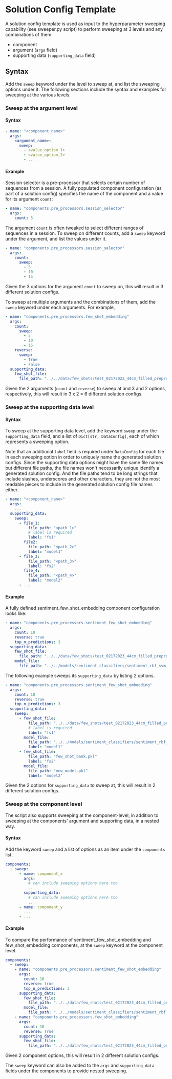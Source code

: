 # Solution Config Template

A solution config template is used as input to the hyperparameter sweeping capability (see sweeper.py script) to perform sweeping at 3 levels and any combinations of them:

- component
- argument (`args` field)
- supporting data (`supporting_data` field)

## Syntax

Add the `sweep` keyword under the level to sweep at, and list the sweeping options under it. The following sections include the syntax and examples for sweeping at the various levels.

### Sweep at the argument level

#### Syntax

```yaml
- name: "<component_name>" 
  args:
    <argument_name>:
      sweep:
        - <value_option_1>
        - <value_option_2>
        - ...
```

#### Example

Session selector is a pre-processor that selects certain number of sequences from a session. A fully populated component configuration (as part of a solution config) specifies the name of the component and a value for its argument `count`:

```yaml
- name: "components.pre_processors.session_selector" 
  args:
    count: 5
```

The argument `count` is often tweaked to select different ranges of sequences in a session. To sweep on different counts, add a `sweep` keyword under the argument, and list the values under it.

```yaml
- name: "components.pre_processors.session_selector" 
  args:
    count:
      sweep:
        - 5
        - 10
        - 15
```

Given the 3 options for the argument `count` to sweep on, this will result in 3 different solution configs.

To sweep at multiple arguments and the combinations of them, add the `sweep` keyword under each arguments. For example,

```yaml
- name: "components.pre_processors.few_shot_embedding"
  args:
    count: 
      sweep:
        - 5
        - 10
        - 15
    reverse:
      sweep:
        - True
        - False
  supporting_data:
    few_shot_file:
      file_path: "../../data/few_shots/test_02172023_44cm_filled_preprocessed_generated_data_text-similarity-ada-001.pkl"
```

Given the 2 arguments (`count` and `reverse`) to sweep at and 3 and 2 options, respectively, this will result in 3 x 2 = 6 different solution configs.

### Sweep at the supporting data level

#### Syntax

To sweep at the supporting data level, add the keyword `sweep` under the `supporting_data` field, and a list of `Dict[str, DataConfig]`, each of which represents a sweeping option.

Note that an additional `label` field is required under `DataConfig` for each file in each sweeping option in order to uniquely name the generated solution configs. Since the supporting data options might have the same file names but different file paths, the file names won't necessarily unique identify a generated solution config. And the file paths tend to be long strings that include slashes, underscores and other characters, they are not the most readable pieces to include in the generated solution config file names either.

```yaml
- name: "<component_name>" 
  args:
    ...
  supporting_data:
    sweep:
      - file_1:
          file_path: "<path_1>"
          # label is required
          label: "fs1"
        file2:
          file_path: "<path_2>"
          label: "model1"
      - file_3:
          file_path: "<path_3>"
          label: "fs2"
        file_4:
          file_path: "<path_4>"
          label: "model2"
      - ...
```

#### Example

A fully defined sentiment_few_shot_embedding component configuration looks like:

```yaml
- name: "components.pre_processors.sentiment_few_shot_embedding"
  args:
    count: 10
    reverse: true
    top_n_predictions: 3
  supporting_data:
    few_shot_file:
      file_path: "../../data/few_shots/test_02172023_44cm_filled_preprocessed_generated_data_text-similarity-ada-001.pkl"
    model_file:
      file_path: "../../models/sentiment_classifiers/sentiment_rbf_svm_model_sub_cat_info.pkl"
```

The following example sweeps its `supporting_data` by listing 2 options.

```yaml
- name: "components.pre_processors.sentiment_few_shot_embedding"
  args:
    count: 10
    reverse: true
    top_n_predictions: 3
  supporting_data:
    sweep:
      - few_shot_file:
          file_path: "../../data/few_shots/test_02172023_44cm_filled_preprocessed_generated_data_text-similarity-ada-001.pkl"
          # label is required
          label: "fs1"
        model_file:
          file_path: "../../models/sentiment_classifiers/sentiment_rbf_svm_model_sub_cat_info.pkl"
          label: "model1"
      - few_shot_file:
          file_path: "few_shot_bank.pkl"
          label: "fs2"
        model_file:
          file_path: "new_model.pkl"
          label: "model2"
```

Given the 2 options for `supporting_data` to sweep at, this will result in 2 different solution configs.

### Sweep at the component level

The script also supports sweeping at the component-level, in addition to sweeping at the components' argument and supporting data, in a nested way.

#### Syntax

Add the keyword `sweep` and a list of options as an item under the `components` list.

```yaml
components:
  - sweep:
      - name: component_x
        args:
          # can include sweeping options here too
          ...
        supporting_data:
          # can include sweeping options here too
          ...
      - name: component_y
        ...
      - ...
```

#### Example

To compare the performance of sentiment_few_shot_embedding and few_shot_embedding components, at the `sweep` keyword at the component level.

```yaml
components:
  - sweep:
    - name: "components.pre_processors.sentiment_few_shot_embedding"
      args:
        count: 10
        reverse: true
        top_n_predictions: 3
      supporting_data:
        few_shot_file:
          file_path: "../../data/few_shots/test_02172023_44cm_filled_preprocessed_generated_data_text-similarity-ada-001.pkl"
        model_file:
          file_path: "../../models/sentiment_classifiers/sentiment_rbf_svm_model_sub_cat_info.pkl"
    - name: "components.pre_processors.few_shot_embedding"
      args:
        count: 10
        reverse: True
      supporting_data:
        few_shot_file:
          file_path: "../../data/few_shots/test_02172023_44cm_filled_preprocessed_generated_data_text-similarity-ada-001.pkl"
```

Given 2 component options, this will result in 2 different solution configs.

The `sweep` keyword can also be added to the `args` and `supporting_data` fields under the components to provide nested sweeping.

